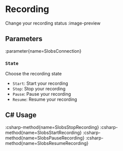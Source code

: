# Recording
Change your recording status
:image-preview

## Parameters
:parameter{name=SlobsConnection}

### `State`
Choose the recording state

- `Start`: Start your recording
- `Stop`: Stop your recording
- `Pause`: Pause your recording
- `Resume`: Resume your recording

## C# Usage
:csharp-method{name=SlobsStopRecording}
:csharp-method{name=SlobsStartRecording}
:csharp-method{name=SlobsPauseRecording}
:csharp-method{name=SlobsResumeRecording}